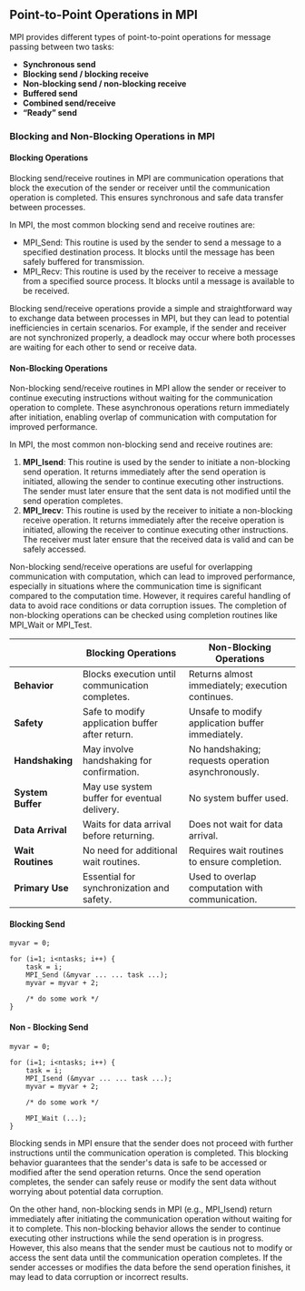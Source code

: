
## Point-to-Point Operations in MPI

MPI provides different types of point-to-point operations for message passing between two tasks:

- **Synchronous send**
- **Blocking send / blocking receive**
- **Non-blocking send / non-blocking receive**
- **Buffered send**
- **Combined send/receive**
- **“Ready” send**

### Blocking and Non-Blocking Operations in MPI

#### Blocking Operations

Blocking send/receive routines in MPI are communication operations that block the execution of the sender or receiver until the communication operation is completed. This ensures synchronous and safe data transfer between processes.

In MPI, the most common blocking send and receive routines are:

- MPI_Send: This routine is used by the sender to send a message to a specified destination process. It blocks until the message has been safely buffered for transmission.
- MPI_Recv: This routine is used by the receiver to receive a message from a specified source process. It blocks until a message is available to be received.

Blocking send/receive operations provide a simple and straightforward way to exchange data between processes in MPI, but they can lead to potential inefficiencies in certain scenarios. For example, if the sender and receiver are not synchronized properly, a deadlock may occur where both processes are waiting for each other to send or receive data.

#### Non-Blocking Operations

Non-blocking send/receive routines in MPI allow the sender or receiver to continue executing instructions without waiting for the communication operation to complete. These asynchronous operations return immediately after initiation, enabling overlap of communication with computation for improved performance.

In MPI, the most common non-blocking send and receive routines are:

1. **MPI_Isend**: This routine is used by the sender to initiate a non-blocking send operation. It returns immediately after the send operation is initiated, allowing the sender to continue executing other instructions. The sender must later ensure that the sent data is not modified until the send operation completes.
2. **MPI_Irecv**: This routine is used by the receiver to initiate a non-blocking receive operation. It returns immediately after the receive operation is initiated, allowing the receiver to continue executing other instructions. The receiver must later ensure that the received data is valid and can be safely accessed.

Non-blocking send/receive operations are useful for overlapping communication with computation, which can lead to improved performance, especially in situations where the communication time is significant compared to the computation time. However, it requires careful handling of data to avoid race conditions or data corruption issues. The completion of non-blocking operations can be checked using completion routines like MPI_Wait or MPI_Test.

|                        | Blocking Operations                                | Non-Blocking Operations                             |
|------------------------|----------------------------------------------------|-----------------------------------------------------|
| **Behavior**           | Blocks execution until communication completes.    | Returns almost immediately; execution continues.    |
| **Safety**             | Safe to modify application buffer after return.     | Unsafe to modify application buffer immediately.    |
| **Handshaking**        | May involve handshaking for confirmation.          | No handshaking; requests operation asynchronously. |
| **System Buffer**      | May use system buffer for eventual delivery.       | No system buffer used.                              |
| **Data Arrival**       | Waits for data arrival before returning.           | Does not wait for data arrival.                     |
| **Wait Routines**      | No need for additional wait routines.              | Requires wait routines to ensure completion.        |
| **Primary Use**        | Essential for synchronization and safety.           | Used to overlap computation with communication.     |

#### Blocking Send

```
myvar = 0;

for (i=1; i<ntasks; i++) {
    task = i;
    MPI_Send (&myvar ... ... task ...);
    myvar = myvar + 2;

    /* do some work */
}
```


#### Non - Blocking Send

```
myvar = 0;

for (i=1; i<ntasks; i++) {
    task = i;
    MPI_Isend (&myvar ... ... task ...);
    myvar = myvar + 2;

    /* do some work */

    MPI_Wait (...);
}
```

Blocking sends in MPI ensure that the sender does not proceed with further instructions until the communication operation is completed. This blocking behavior guarantees that the sender's data is safe to be accessed or modified after the send operation returns. Once the send operation completes, the sender can safely reuse or modify the sent data without worrying about potential data corruption.

On the other hand, non-blocking sends in MPI (e.g., MPI_Isend) return immediately after initiating the communication operation without waiting for it to complete. This non-blocking behavior allows the sender to continue executing other instructions while the send operation is in progress. However, this also means that the sender must be cautious not to modify or access the sent data until the communication operation completes. If the sender accesses or modifies the data before the send operation finishes, it may lead to data corruption or incorrect results.
